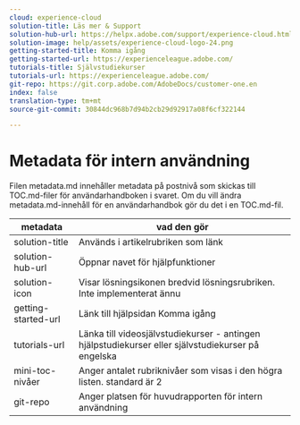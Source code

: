```yaml
---
cloud: experience-cloud
solution-title: Läs mer & Support
solution-hub-url: https://helpx.adobe.com/support/experience-cloud.html
solution-image: help/assets/experience-cloud-logo-24.png
getting-started-title: Komma igång
getting-started-url: https://experienceleague.adobe.com/
tutorials-title: Självstudiekurser
tutorials-url: https://experienceleague.adobe.com/
git-repo: https://git.corp.adobe.com/AdobeDocs/customer-one.en
index: false
translation-type: tm+mt
source-git-commit: 30844dc968b7d94b2cb29d92917a08f6cf322144

---
```



# Metadata för intern användning

Filen metadata.md innehåller metadata på postnivå som skickas till TOC.md-filer för användarhandboken i svaret. Om du vill ändra metadata.md-innehåll för en användarhandbok gör du det i en TOC.md-fil.

| metadata | vad den gör |
|--- |--- |
| solution-title | Används i artikelrubriken som länk |
| solution-hub-url | Öppnar navet för hjälpfunktioner |
| solution-icon | Visar lösningsikonen bredvid lösningsrubriken. Inte implementerat ännu |
| getting-started-url | Länk till hjälpsidan Komma igång |
| tutorials-url | Länka till videosjälvstudiekurser - antingen hjälpstudiekurser eller självstudiekurser på engelska |
| mini-toc-nivåer | Anger antalet rubriknivåer som visas i den högra listen. standard är 2 |
| git-repo | Anger platsen för huvudrapporten för intern användning |
